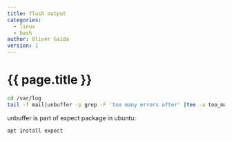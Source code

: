 ```yaml
---
title: flush output
categories:
  - linux
  - bash
author: Oliver Gaida
version: 1
---
```


# {{ page.title }}

```bash
cd /var/log
tail -f mail|unbuffer -p grep -F 'too many errors after' |tee -a too_many
```

unbuffer is part of expect package in ubuntu:

```bash
apt install expect
```
